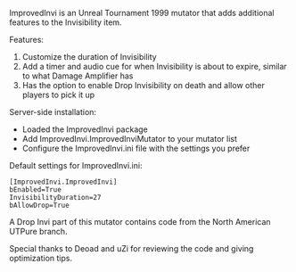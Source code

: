 ImprovedInvi is an Unreal Tournament 1999 mutator that adds additional features to the Invisibility item.

Features:
1) Customize the duration of Invisibility
2) Add a timer and audio cue for when Invisibility is about to expire, similar to what Damage Amplifier has
3) Has the option to enable Drop Invisibility on death and allow other players to pick it up

Server-side installation:
- Loaded the ImprovedInvi package
- Add ImprovedInvi.ImprovedInviMutator to your mutator list
- Configure the ImprovedInvi.ini file with the settings you prefer

Default settings for ImprovedInvi.ini:

```
[ImprovedInvi.ImprovedInvi]
bEnabled=True
InvisibilityDuration=27
bAllowDrop=True
```

A Drop Invi part of this mutator contains code from the North American UTPure branch.

Special thanks to Deoad and uZi for reviewing the code and giving optimization tips.
